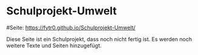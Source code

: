 # Schulprojekt-Umwelt
#Seite: https://fytr0.github.io/Schulprojekt-Umwelt/

Diese Seite ist ein Schulprojekt, dass noch nicht fertig ist. Es werden noch weitere Texte und Seiten hinzugefügt.
